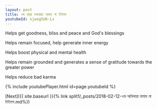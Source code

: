 ```yaml
---
layout: post
title: ওম চান্দ্রা ভক্তরায়া নামায গা টাইমস
youtubeId: xjwog5UK-Ls
---
```

 
 
Helps get goodness, bliss and peace and God's blessings
 
Helps remain focused, help generate inner energy 
 
Helps boost physical and mental health 
 
Helps remain grounded and generates a sense of gratitude towards the greater power 
 
Helps reduce bad karma
 
 
 
 


{% include youtubePlayer.html id=page.youtubeId %}
 
[Next]({{ site.baseurl }}{% link  split1/_posts/2018-02-12-ওম অনিলায়া নামায গা টাইমস.md%})
 
